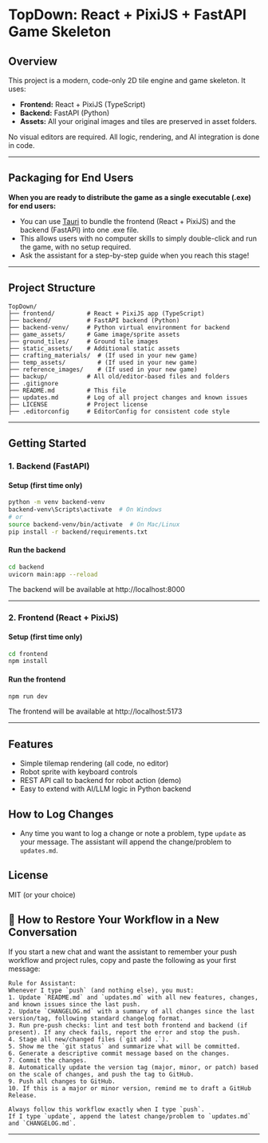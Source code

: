 # TopDown: React + PixiJS + FastAPI Game Skeleton

## Overview
This project is a modern, code-only 2D tile engine and game skeleton. It uses:
- **Frontend:** React + PixiJS (TypeScript)
- **Backend:** FastAPI (Python)
- **Assets:** All your original images and tiles are preserved in asset folders.

No visual editors are required. All logic, rendering, and AI integration is done in code.

---

## Packaging for End Users

**When you are ready to distribute the game as a single executable (.exe) for end users:**
- You can use [Tauri](https://tauri.app/) to bundle the frontend (React + PixiJS) and the backend (FastAPI) into one .exe file.
- This allows users with no computer skills to simply double-click and run the game, with no setup required.
- Ask the assistant for a step-by-step guide when you reach this stage!

---

## Project Structure

```
TopDown/
├── frontend/         # React + PixiJS app (TypeScript)
├── backend/          # FastAPI backend (Python)
├── backend-venv/     # Python virtual environment for backend
├── game_assets/      # Game image/sprite assets
├── ground_tiles/     # Ground tile images
├── static_assets/    # Additional static assets
├── crafting_materials/  # (If used in your new game)
├── temp_assets/         # (If used in your new game)
├── reference_images/    # (If used in your new game)
├── backup/           # All old/editor-based files and folders
├── .gitignore
├── README.md         # This file
├── updates.md        # Log of all project changes and known issues
├── LICENSE           # Project license
├── .editorconfig     # EditorConfig for consistent code style
```

---

## Getting Started

### 1. Backend (FastAPI)

#### Setup (first time only)
```sh
python -m venv backend-venv
backend-venv\Scripts\activate  # On Windows
# or
source backend-venv/bin/activate  # On Mac/Linux
pip install -r backend/requirements.txt
```

#### Run the backend
```sh
cd backend
uvicorn main:app --reload
```
The backend will be available at http://localhost:8000

---

### 2. Frontend (React + PixiJS)

#### Setup (first time only)
```sh
cd frontend
npm install
```

#### Run the frontend
```sh
npm run dev
```
The frontend will be available at http://localhost:5173

---

## Features
- Simple tilemap rendering (all code, no editor)
- Robot sprite with keyboard controls
- REST API call to backend for robot action (demo)
- Easy to extend with AI/LLM logic in Python backend

## How to Log Changes
- Any time you want to log a change or note a problem, type `update` as your message. The assistant will append the change/problem to `updates.md`.

## License
MIT (or your choice)

## 📝 How to Restore Your Workflow in a New Conversation

If you start a new chat and want the assistant to remember your push workflow and project rules, copy and paste the following as your first message:

```
Rule for Assistant:
Whenever I type `push` (and nothing else), you must:
1. Update `README.md` and `updates.md` with all new features, changes, and known issues since the last push.
2. Update `CHANGELOG.md` with a summary of all changes since the last version/tag, following standard changelog format.
3. Run pre-push checks: lint and test both frontend and backend (if present). If any check fails, report the error and stop the push.
4. Stage all new/changed files (`git add .`).
5. Show me the `git status` and summarize what will be committed.
6. Generate a descriptive commit message based on the changes.
7. Commit the changes.
8. Automatically update the version tag (major, minor, or patch) based on the scale of changes, and push the tag to GitHub.
9. Push all changes to GitHub.
10. If this is a major or minor version, remind me to draft a GitHub Release.

Always follow this workflow exactly when I type `push`.
If I type `update`, append the latest change/problem to `updates.md` and `CHANGELOG.md`.
```

--- 